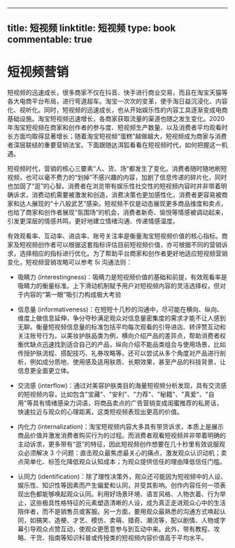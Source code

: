 
---
title: 短视频
linktitle: 短视频
type: book
commentable: true
---

# 短视频营销

短视频的迅速成长，很多商家不仅在抖音、快手进行商业交易，而且在淘宝天猫等各大电商平台布局，进行弯道超车。淘宝一次次的变革，使手淘日益沉浸化、内容化、视听化。同时，短视频的迅速成长，也从开始娱乐性的内容工具逐渐变成电商基础设施。淘宝短视频迅速增长，各商家获取流量的渠道也随之发生变化。2020 年淘宝短视频在商家和创作者的参与度、短视频生产数量、以及消费者平均观看时长方面均取得显著增长；随着淘宝短视频“蛋糕”越做越大，短视频成为商家与消费者深层联结的重要营销法宝。下面跟随达洱狐看看在短视频时代，如何把握这一机遇。

短视频时代，营销的核心三要素“人、货、场“都发生了变化。消费者随时随地刷短视频，也可以毫不费力的“划掉”不感兴趣的内容，加剧了信息传递的碎片化，同时也加固了“逛”的心智。消费者在浏览带有娱乐性社交性的短视频内容时并非带着明确诉求，消费动机需要被激发和创造，消费决策也更加感性化，消费者更容易被商家和达人展现的“十八般武艺”感染。短视频不仅是动态展现更多商品维度和卖点，也给了商家和创作者展现“氛围场”的机会，消费者新奇、愉悦等情感被调动起来，引发更深层的情感共鸣，更好地建立情绪沟通、传递情感温度。

有效观看率、互动率、进店率、账号关注率是衡量淘宝短视频价值的核心指标。商家及短视频创作者可以根据这套指标评估目前短视频价值，亦可根据不同的营销诉求，选择相应的指标进行优化。为了帮助平台商家和创作者更好地适应短视频营销变化，短视频营销攻略可以参考 5i 沟通法则：

- 吸睛力 (interestingness)：吸睛力是短视频价值的基础和前提，有效观看率是吸睛力的衡量标准。上下滑动机制赋予用户对短视频内容的灵活选择权，但对于内容的“第一眼”吸引力构成极大考验

- 信息量 (informativeness)：在短短十几秒的沟通中，尽可能在横向、纵向、维度上做信息延伸，争分夺秒满足观众对信息量密集度的需求才能不让人感到无聊。衡量短视频信息量的标准包括平均每次观看的引导进店、转评赞互动和关注账号行为。以美妆护肤品类为例，横向介绍产品的差异点，帮助消费者权衡优缺点迅速找到适合自己的产品，纵向介绍不能品类组合与使用场景，比如传授护肤流程、搭配技巧、礼券攻略等。还可以尝试从多个角度对产品进行剖析，例如成分质地、使用感及适用肤质、长期效果，甚至产品的科技背景，让信息更全面更立体。

- 交流感 (interflow)：通过对美容护肤类目的海量短视频分析发现，具有交流感的短视频内容，比如包含"宝藏"、"安利"、"力荐"、"秘籍"、"真爱"、"自用"等具有情绪感染力词语，将商品卖点的广告营销变成闺蜜推荐的私房话，快速拉近与观众的心理距离，这类短视频表现出更高的价值。

- 内化力 (internalization)：淘宝短视频内容大多具有带货诉求，本质上是展示商品价值并激发消费者购买行为的过程。而消费者观看短视频并非带着明确的主动诉求，更多带有“逛”的特征，因此短视频创作想要在几十秒里有效说服观众必须解决 3 个问题：直击观众最焦虑最关心的痛点，激发观众认识动机；卖点简单化、标签化降低观众认知成本；为观众提供信任的理由降低信任门槛。

- 认同力 (identification)：除了理性决策外，观众还可能因为短视频中的人设、娱乐性、知识性等因素而产生偏爱和认同，并受其影响。创作内容任何一项表现出色都能够唤起观众认同。利用好场景环境、语言风格、人物衣着、行为举止，这些极具性格特征的元素塑造清晰的人设，成为真正走进观众心中的生活陪伴者，而不是销售员或客服。另一方面，要用观众最熟悉的沟通方式唤起认同，如搞笑、造梗、才艺、模仿、卖萌、猎奇、潮流等，配以剧情、人物或字幕引导观众点赞互动，使观众更愿意参与到互动中来。此外，带有教程、攻略、干货、指南等知识科普或传授类的短视频内容价值高于平均水平。

    